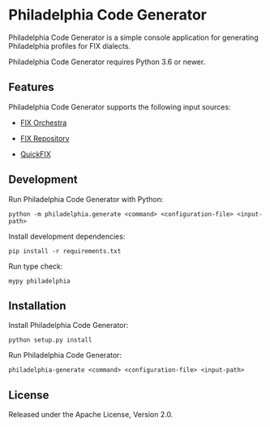 # Philadelphia Code Generator

Philadelphia Code Generator is a simple console application for generating
Philadelphia profiles for FIX dialects.

Philadelphia Code Generator requires Python 3.6 or newer.

## Features

Philadelphia Code Generator supports the following input sources:

- [FIX Orchestra][]
- [FIX Repository][]
- [QuickFIX][]

  [FIX Orchestra]: https://www.fixtrading.org/standards/fix-orchestra/
  [FIX Repository]: https://www.fixtrading.org/standards/fix-repository/
  [QuickFIX]: http://www.quickfixengine.org/

## Development

Run Philadelphia Code Generator with Python:
```
python -m philadelphia.generate <command> <configuration-file> <input-path>
```

Install development dependencies:
```
pip install -r requirements.txt
```

Run type check:
```
mypy philadelphia
```

## Installation

Install Philadelphia Code Generator:
```
python setup.py install
```

Run Philadelphia Code Generator:
```
philadelphia-generate <command> <configuration-file> <input-path>
```

## License

Released under the Apache License, Version 2.0.
